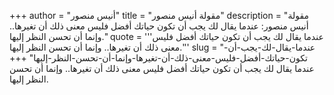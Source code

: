 +++
author = "أنيس منصور"
title = "مقولة أنيس منصور"
description = "مقولة أنيس منصور: عندما يقال لك يجب أن تكون حياتك أفضل فليس معنى ذلك أن تغيرها.. وإنما أن تحسن النظر إليها."
quote = '''عندما يقال لك يجب أن تكون حياتك أفضل فليس معنى ذلك أن تغيرها.. وإنما أن تحسن النظر إليها.'''
slug = "عندما-يقال-لك-يجب-أن-تكون-حياتك-أفضل-فليس-معنى-ذلك-أن-تغيرها-وإنما-أن-تحسن-النظر-إليها"
+++
عندما يقال لك يجب أن تكون حياتك أفضل فليس معنى ذلك أن تغيرها.. وإنما أن تحسن النظر إليها.
